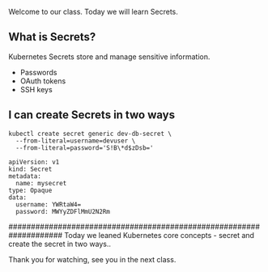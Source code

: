 Welcome to our class. Today we will learn Secrets.

## What is Secrets?
Kubernetes Secrets store and manage sensitive information.
- Passwords
- OAuth tokens
- SSH keys

## I can create Secrets in two ways
```
kubectl create secret generic dev-db-secret \
  --from-literal=username=devuser \
  --from-literal=password='S!B\*d$zDsb='
```
```
apiVersion: v1
kind: Secret
metadata:
  name: mysecret
type: Opaque
data:
  username: YWRtaW4=
  password: MWYyZDFlMmU2N2Rm
```

####################################################################
Today we leaned Kubernetes core concepts - secret and create the secret in two ways..

Thank you for watching, see you in the next class.


